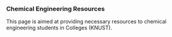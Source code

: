 ### Chemical Engineering Resources

This page is aimed at providing necessary resources to chemical engineering students in Colleges  (KNUST).
